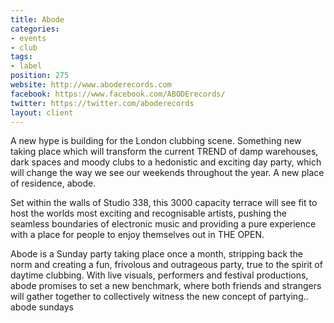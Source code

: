 ```yaml
---
title: Abode
categories:
- events
- club
tags:
- label
position: 275
website: http://www.aboderecords.com
facebook: https://www.facebook.com/ABODErecords/
twitter: https://twitter.com/aboderecords
layout: client
---
```


A new hype is building for the London clubbing scene. Something new taking place which will transform the current TREND of damp warehouses, dark spaces and moody clubs to a hedonistic and exciting day party, which will change the way we see our weekends throughout the year. A new place of residence, abode.

Set within the walls of Studio 338, this 3000 capacity terrace will see fit to host the worlds most exciting and recognisable artists, pushing the seamless boundaries of electronic music and providing a pure experience with a place for people to enjoy themselves out in THE OPEN.

Abode is a Sunday party taking place once a month, stripping back the norm and creating a fun, frivolous and outrageous party, true to the spirit of daytime clubbing. With live visuals, performers and festival productions, abode promises to set a new benchmark, where both friends and strangers will gather together to collectively witness the new concept of partying.. abode sundays